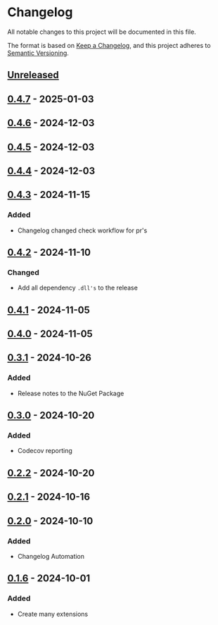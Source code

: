 # Changelog

All notable changes to this project will be documented in this file.

The format is based on [Keep a Changelog](https://keepachangelog.com/en/1.1.0/),
and this project adheres to [Semantic Versioning](https://semver.org/spec/v2.0.0.html).

## [Unreleased]

## [0.4.7] - 2025-01-03

## [0.4.6] - 2024-12-03

## [0.4.5] - 2024-12-03

## [0.4.4] - 2024-12-03

## [0.4.3] - 2024-11-15

### Added

- Changelog changed check workflow for pr's

## [0.4.2] - 2024-11-10

### Changed

- Add all dependency `.dll's` to the release

## [0.4.1] - 2024-11-05

## [0.4.0] - 2024-11-05

## [0.3.1] - 2024-10-26

### Added

- Release notes to the NuGet Package

## [0.3.0] - 2024-10-20

### Added

- Codecov reporting

## [0.2.2] - 2024-10-20

## [0.2.1] - 2024-10-16

## [0.2.0] - 2024-10-10

### Added

- Changelog Automation

## [0.1.6] - 2024-10-01

### Added

- Create many extensions

[Unreleased]: https://github.com/TJC-Tools/TJC.TimeExtensions/compare/v0.4.7...HEAD

[0.4.7]: https://github.com/TJC-Tools/TJC.TimeExtensions/compare/v0.4.6...v0.4.7

[0.4.6]: https://github.com/TJC-Tools/TJC.TimeExtensions/compare/v0.4.5...v0.4.6

[0.4.5]: https://github.com/TJC-Tools/TJC.TimeExtensions/compare/v0.4.4...v0.4.5

[0.4.4]: https://github.com/TJC-Tools/TJC.TimeExtensions/compare/v0.4.3...v0.4.4

[0.4.3]: https://github.com/TJC-Tools/TJC.TimeExtensions/compare/v0.4.2...v0.4.3

[0.4.2]: https://github.com/TJC-Tools/TJC.TimeExtensions/compare/v0.4.1...v0.4.2

[0.4.1]: https://github.com/TJC-Tools/TJC.TimeExtensions/compare/v0.4.0...v0.4.1

[0.4.0]: https://github.com/TJC-Tools/TJC.TimeExtensions/compare/v0.3.1...v0.4.0

[0.3.1]: https://github.com/TJC-Tools/TJC.TimeExtensions/compare/v0.3.0...v0.3.1

[0.3.0]: https://github.com/TJC-Tools/TJC.TimeExtensions/compare/v0.2.2...v0.3.0

[0.2.2]: https://github.com/TJC-Tools/TJC.TimeExtensions/compare/v0.2.1...v0.2.2

[0.2.1]: https://github.com/TJC-Tools/TJC.TimeExtensions/compare/v0.2.0...v0.2.1

[0.2.0]: https://github.com/TJC-Tools/TJC.TimeExtensions/compare/v0.1.6...v0.2.0

[0.1.6]: https://github.com/TJC-Tools/TJC.TimeExtensions/releases/tag/v0.1.6
